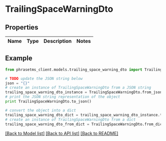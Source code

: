 # TrailingSpaceWarningDto

## Properties

| Name | Type | Description | Notes |
| ---- | ---- | ----------- | ----- |

## Example

```python
from phrasetms_client.models.trailing_space_warning_dto import TrailingSpaceWarningDto

# TODO update the JSON string below
json = "{}"
# create an instance of TrailingSpaceWarningDto from a JSON string
trailing_space_warning_dto_instance = TrailingSpaceWarningDto.from_json(json)
# print the JSON string representation of the object
print TrailingSpaceWarningDto.to_json()

# convert the object into a dict
trailing_space_warning_dto_dict = trailing_space_warning_dto_instance.to_dict()
# create an instance of TrailingSpaceWarningDto from a dict
trailing_space_warning_dto_from_dict = TrailingSpaceWarningDto.from_dict(trailing_space_warning_dto_dict)
```

[[Back to Model list]](../README.md#documentation-for-models) [[Back to API list]](../README.md#documentation-for-api-endpoints) [[Back to README]](../README.md)
